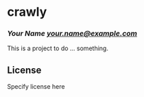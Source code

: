 # crawly
### _Your Name <your.name@example.com>_

This is a project to do ... something.

## License

Specify license here

